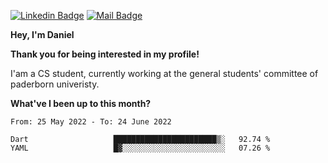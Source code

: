 [![Linkedin Badge](https://img.shields.io/badge/-LinkedIn-0e76a8?style=flat-square&logo=Linkedin&logoColor=white)](https://www.linkedin.com/in/daniel-negi-592ba3223/)
[![Mail Badge](https://img.shields.io/badge/Gmail-D14836?style=flat-square&logo=gmail&logoColor=white)](mailto:daniel.ravi.negi@googlemail.com)

**Hey, I'm Daniel**

**Thank you for being interested in my profile!**

I'am a CS student, currently working at the general students' committee of paderborn univeristy.

**What've I been up to this month?** 

<!--START_SECTION:waka-->

```text
From: 25 May 2022 - To: 24 June 2022

Dart                   ███████████████████████▒░   92.74 %
YAML                   █▓░░░░░░░░░░░░░░░░░░░░░░░   07.26 %
```

<!--END_SECTION:waka-->
